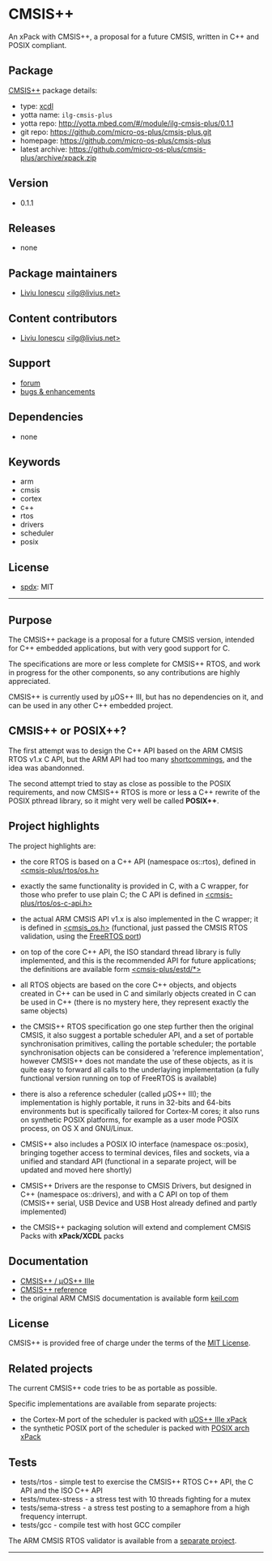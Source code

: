 # CMSIS++

An xPack with CMSIS++, a proposal for a future CMSIS, written in C++ and POSIX compliant.

## Package

[CMSIS++](https://github.com/micro-os-plus/cmsis-plus) package details:

* type: [xcdl](http://xcdl.github.io)
* yotta name: `ilg-cmsis-plus`
* yotta repo: http://yotta.mbed.com/#/module/ilg-cmsis-plus/0.1.1
* git repo: https://github.com/micro-os-plus/cmsis-plus.git
* homepage: https://github.com/micro-os-plus/cmsis-plus
* latest archive: https://github.com/micro-os-plus/cmsis-plus/archive/xpack.zip

## Version

* 0.1.1

## Releases

* none

## Package maintainers

* [Liviu Ionescu](http://liviusdotnet.worldpress.com) [&lt;ilg@livius.net&gt;](mailto:ilg@livius.net)

## Content contributors

* [Liviu Ionescu](http://liviusdotnet.worldpress.com) [&lt;ilg@livius.net&gt;](mailto:ilg@livius.net)

## Support

* [forum](http://www.element14.com/community/groups/gnu-arm-eclipse)
* [bugs & enhancements](https://github.com/micro-os-plus/cmsis-plus/issues)

## Dependencies

* none

## Keywords

* arm
* cmsis
* cortex
* c++
* rtos
* drivers
* scheduler
* posix

## License

* [spdx](http://spdx.org/licenses/): MIT

--- 
## Purpose

The CMSIS++ package is a proposal for a future CMSIS version, intended for C++ embedded applications, but with very good support for C. 

The specifications are more or less complete for CMSIS++ RTOS, and work in progress for the other components, so any contributions are highly appreciated.

CMSIS++ is currently used by µOS++ III, but has no dependencies on it, and can be used in any other C++ embedded project.

## CMSIS++ or POSIX++?

The first attempt was to design the C++ API based on the ARM CMSIS RTOS v1.x C API, but the ARM API had too many [shortcommings](https://github.com/ARM-software/CMSIS/issues/64), and the idea was abandonned. 

The second attempt tried to stay as close as possible to the POSIX requirements, and now CMSIS++ RTOS is more or less a C++ rewrite of the POSIX pthread library, so it might very well be called **POSIX++**.

## Project highlights

The project highlights are:

- the core RTOS is based on a C++ API (namespace os::rtos), defined in [<cmsis-plus/rtos/os.h>](https://github.com/micro-os-plus/cmsis-plus/blob/xpack/include/cmsis-plus/rtos/os.h)

- exactly the same functionality is provided in C, with a C wrapper, for those who prefer to use plain C; the C API is defined in [<cmsis-plus/rtos/os-c-api.h>](https://github.com/micro-os-plus/cmsis-plus/blob/xpack/include/cmsis-plus/rtos/os-c-api.h)

- the actual ARM CMSIS API v1.x is also implemented in the C wrapper; it is defined in [<cmsis_os.h>](https://github.com/micro-os-plus/cmsis-plus/blob/xpack/include/cmsis-plus/legacy/cmsis_os.h) (functional, just passed the CMSIS RTOS validation, using the [FreeRTOS port](https://github.com/xpacks/freertos/blob/xpack/cmsis-plus/include/cmsis-plus/rtos/port/os-inlines.h))

- on top of the core C++ API, the ISO standard thread library is fully implemented, and this is the recommended API for future applications; the definitions are available form [<cmsis-plus/estd/*>](https://github.com/micro-os-plus/cmsis-plus/tree/xpack/include/cmsis-plus/estd)

- all RTOS objects are based on the core C++ objects, and objects created in C++ can be used in C and similarly objects created in C can be used in C++ (there is no mystery here, they represent exactly the same objects)

- the CMSIS++ RTOS specification go one step further then the original CMSIS, it also suggest a portable scheduler API, and a set of portable synchronisation primitives, calling the portable scheduler; the portable synchronisation objects can be considered a 'reference implementation', however CMSIS++ does not mandate the use of these objects, as it is quite easy to forward all calls to the underlaying implementation (a fully functional version running on top of FreeRTOS is available)

- there is also a reference scheduler (called µOS++ III); the implementation is highly portable, it runs in 32-bits and 64-bits environments but is specifically tailored for Cortex-M cores; it also runs on synthetic POSIX platforms, for example as a user mode POSIX process, on OS X and GNU/Linux. 

- CMSIS++ also includes a POSIX IO interface (namespace os::posix), bringing together access to terminal devices, files and sockets, via a unified and standard API (functional in a separate project, will be updated and moved here shortly)

- CMSIS++ Drivers are the response to CMSIS Drivers, but designed in C++ (namespace os::drivers), and with a C API on top of them (CMSIS++ serial, USB Device and USB Host already defined and partly implemented)

- the CMSIS++ packaging solution will extend and complement CMSIS Packs with **xPack/XCDL** packs

## Documentation

* [CMSIS++ / µOS++ IIIe](http://micro-os-plus.github.io)
* [CMSIS++ reference](http://micro-os-plus.github.io/reference/cmsis-plus/)
* the original ARM CMSIS documentation is available form 
[keil.com](http://www.keil.com/pack/doc/CMSIS/General/html/index.html)

## License

CMSIS++ is provided free of charge under the terms of the [MIT License](https://opensource.org/licenses/MIT).

## Related projects

The current CMSIS++ code tries to be as portable as possible.

Specific implementations are available from separate projects:

- the Cortex-M port of the scheduler is packed with [µOS++ IIIe xPack](https://github.com/micro-os-plus/micro-os-plus-iii)
- the synthetic POSIX port of the scheduler is packed with [POSIX arch xPack](https://github.com/micro-os-plus/posix-arch)

## Tests

* tests/rtos - simple test to exercise the CMSIS++ RTOS C++ API, the C API and the ISO C++ API
* tests/mutex-stress - a stress test with 10 threads fighting for a mutex
* tests/sema-stress - a stress test posting to a semaphore from a high frequency interrupt.
* tests/gcc - compile test with host GCC compiler

The ARM CMSIS RTOS validator is available from a [separate project](https://github.com/xpacks/arm-cmsis-rtos-validator).



--- 

